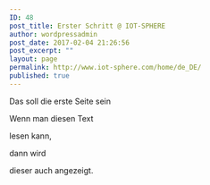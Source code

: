 ```yaml
---
ID: 48
post_title: Erster Schritt @ IOT-SPHERE
author: wordpressadmin
post_date: 2017-02-04 21:26:56
post_excerpt: ""
layout: page
permalink: http://www.iot-sphere.com/home/de_DE/
published: true
---
```

<p>Das soll die erste Seite sein</p><p>Wenn man diesen Text</p><p>lesen kann,</p><p>dann wird</p><p>dieser auch angezeigt.</p>